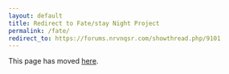 ```yaml
---
layout: default
title: Redirect to Fate/stay Night Project
permalink: /fate/
redirect_to: https://forums.nrvnqsr.com/showthread.php/9101
---
```


This page has moved [here](https://forums.nrvnqsr.com/showthread.php/9101).  
